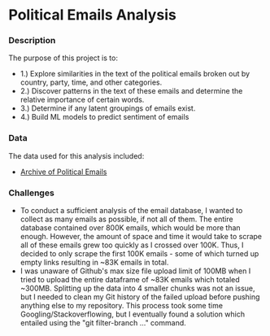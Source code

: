 # Political Emails Analysis

### Description

The purpose of this project is to:
- 1.) Explore similarities in the text of the political emails broken out by country, party, time, and other categories.
- 2.) Discover patterns in the text of these emails and determine the relative importance of certain words.
- 3.) Determine if any latent groupings of emails exist.
- 4.) Build ML models to predict sentiment of emails


### Data

The data used for this analysis included:
- [Archive of Political Emails](https://politicalemails.org/)



### Challenges
- To conduct a sufficient analysis of the email database, I wanted to collect as many emails as possible, if not all of them.  The entire database contained over 800K emails, which would be more than enough.  However, the amount of space and time it would take to scrape all of these emails grew too quickly as I crossed over 100K.  Thus, I decided to only scrape the first 100K emails - some of which turned up empty links resulting in ~83K emails in total.
- I was unaware of Github's max size file upload limit of 100MB when I tried to upload the entire dataframe of ~83K emails which totaled ~300MB.  Splitting up the data into 4 smaller chunks was not an issue, but I needed to clean my Git history of the failed upload before pushing anything else to my repository.  This process took some time Googling/Stackoverflowing, but I eventually found a solution which entailed using the "git filter-branch ..." command.

